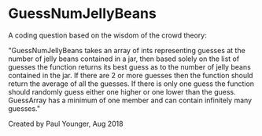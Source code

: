 # GuessNumJellyBeans
A coding question based on the wisdom of the crowd theory:

"GuessNumJellyBeans takes an array of ints representing guesses at the number of jelly beans contained in a jar, then based solely on the list of guesses the function returns its best guess as to the number of jelly beans contained in the jar. If there are 2 or more guesses then the function should return the average of all the guesses. If there is only one guess the function should randomly guess either one higher or one lower than the guess. GuessArray has a minimum of one member and can contain infinitely many guesses."

Created by Paul Younger, Aug 2018
